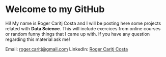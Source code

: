 # Welcome to my GitHub
Hi! My name is Roger Caritj Costa and I will be posting here some projects related with **Data Science**. This will include exercices from online courses or random funny things that I came up with. If you have any question regarding this material ask me! 

Email: roger.caritj@gmail.com
LinkedIn: [Roger Caritj Costa](https://www.linkedin.com/in/rogercaritjcosta/)
